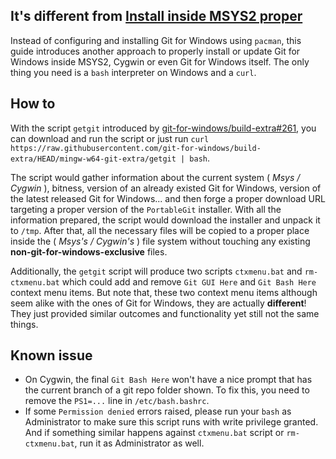 ## It's different from [Install inside MSYS2 proper](https://github.com/git-for-windows/git/wiki/Install-inside-MSYS2-proper)

Instead of configuring and installing Git for Windows using `pacman`, this guide introduces another approach to properly install or update Git for Windows inside MSYS2, Cygwin or even Git for Windows itself. The only thing you need is a `bash` interpreter on Windows and a `curl`.

## How to

With the script `getgit` introduced by [git-for-windows/build-extra#261](https://github.com/git-for-windows/build-extra/pull/261), you can download and run the script or just run `curl https://raw.githubusercontent.com/git-for-windows/build-extra/HEAD/mingw-w64-git-extra/getgit | bash`.

The script would gather information about the current system ( *Msys / Cygwin* ), bitness, version of an already existed Git for Windows, version of the latest released Git for Windows... and then forge a proper download URL targeting a proper version of the `PortableGit` installer.
With all the information prepared, the script would download the installer and unpack it to `/tmp`. After that, all the necessary files will be copied to a proper place inside the ( *Msys's / Cygwin's* ) file system without touching any existing **non-git-for-windows-exclusive** files.

Additionally, the `getgit` script will produce two scripts `ctxmenu.bat` and `rm-ctxmenu.bat` which could add and remove `Git GUI Here` and `Git Bash Here` context menu items. But note that, these two context menu items although seem alike with the ones of Git for Windows, they are actually **different**! They just provided similar outcomes and functionality yet still not the same things.

## Known issue
* On Cygwin, the final `Git Bash Here` won't have a nice prompt that has the current branch of a git repo folder shown. To fix this, you need to remove the `PS1=...` line in `/etc/bash.bashrc`.
* If some `Permission denied` errors raised, please run your `bash` as Administrator to make sure this script runs with write privilege granted. And if something similar happens against `ctxmenu.bat` script or `rm-ctxmenu.bat`, run it as Administrator as well.
